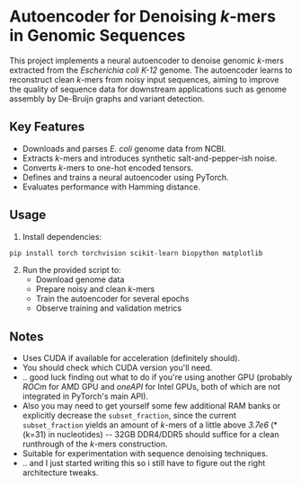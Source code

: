 # Autoencoder for Denoising *k*-mers in Genomic Sequences

This project implements a neural autoencoder to denoise genomic *k*-mers extracted from the _Escherichia coli K-12_ genome.
The autoencoder learns to reconstruct clean *k*-mers from noisy input sequences, aiming to improve the quality of sequence data for downstream applications such as genome assembly by De-Bruijn graphs and variant detection.

## Key Features
- Downloads and parses _E. coli_ genome data from NCBI.
- Extracts *k*-mers and introduces synthetic salt-and-pepper-ish noise.
- Converts *k*-mers to one-hot encoded tensors.
- Defines and trains a neural autoencoder using PyTorch.
- Evaluates performance with Hamming distance.

## Usage
1. Install dependencies:
```bash
pip install torch torchvision scikit-learn biopython matplotlib
```

2. Run the provided script to:
   - Download genome data
   - Prepare noisy and clean *k*-mers
   - Train the autoencoder for several epochs
   - Observe training and validation metrics

## Notes
- Uses CUDA if available for acceleration (definitely should).
- You should check which CUDA version you'll need.
- .. good luck finding out what to do if you're using another GPU (probably _ROCm_ for AMD GPU and _oneAPI_ for Intel GPUs, both of which are not integrated in PyTorch's main API).
- Also you may need to get yourself some few additional RAM banks or explicitly decrease the `subset_fraction`, since the current `subset_fraction` yields an amount of *k*-mers of a little above _3.7e6_ (*(k=31) in nucleotides) -- 32GB DDR4/DDR5 should suffice for a clean runthrough of the *k*-mers construction.
- Suitable for experimentation with sequence denoising techniques.
- .. and I just started writing this so i still have to figure out the right architecture tweaks.
